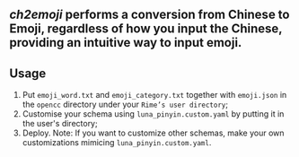 *ch2emoji* performs a conversion from Chinese to Emoji, regardless of how you input the Chinese, providing an intuitive way to input emoji.
---
## Usage
1. Put `emoji_word.txt` and `emoji_category.txt` together with `emoji.json` in the `opencc` directory under your `Rime’s user directory`;
2. Customise your schema using `luna_pinyin.custom.yaml` by putting it in the user's directory;
3. Deploy.
Note: If you want to customize other schemas, make your own customizations mimicing `luna_pinyin.custom.yaml`.

